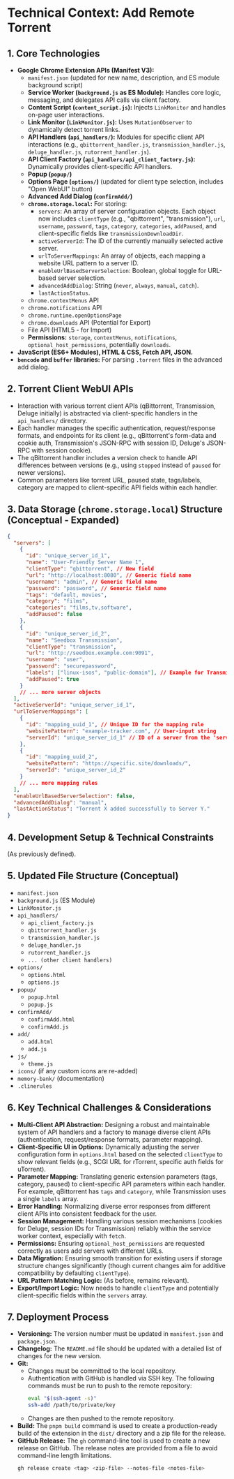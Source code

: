 # Technical Context: Add Remote Torrent

## 1. Core Technologies
-   **Google Chrome Extension APIs (Manifest V3):**
    -   `manifest.json` (updated for new name, description, and ES module background script)
    -   **Service Worker (`background.js` as ES Module):** Handles core logic, messaging, and delegates API calls via client factory.
    -   **Content Script (`content_script.js`):** Injects `LinkMonitor` and handles on-page user interactions.
    -   **Link Monitor (`LinkMonitor.js`):** Uses `MutationObserver` to dynamically detect torrent links.
    -   **API Handlers (`api_handlers/`):** Modules for specific client API interactions (e.g., `qbittorrent_handler.js`, `transmission_handler.js`, `deluge_handler.js`, `rutorrent_handler.js`).
    -   **API Client Factory (`api_handlers/api_client_factory.js`):** Dynamically provides client-specific API handlers.
    -   **Popup (`popup/`)**
    -   **Options Page (`options/`)** (updated for client type selection, includes "Open WebUI" button)
    -   **Advanced Add Dialog (`confirmAdd/`)**
    -   **`chrome.storage.local`:** For storing:
        -   `servers`: An array of server configuration objects. Each object now includes `clientType` (e.g., "qbittorrent", "transmission"), `url`, `username`, `password`, `tags`, `category`, `categories`, `addPaused`, and client-specific fields like `transmissionDownloadDir`.
        -   `activeServerId`: The ID of the currently manually selected active server.
        -   `urlToServerMappings`: An array of objects, each mapping a website URL pattern to a server ID.
        -   `enableUrlBasedServerSelection`: Boolean, global toggle for URL-based server selection.
        -   `advancedAddDialog`: String (`never`, `always`, `manual`, `catch`).
        -   `lastActionStatus`.
    -   `chrome.contextMenus` API
    -   `chrome.notifications` API
    -   `chrome.runtime.openOptionsPage`
    -   `chrome.downloads` API (Potential for Export)
    -   File API (HTML5 - for Import)
    -   **Permissions:** `storage`, `contextMenus`, `notifications`, `optional_host_permissions`, potentially `downloads`.
-   **JavaScript (ES6+ Modules), HTML & CSS, Fetch API, JSON.**
-   **`bencode` and `buffer` libraries:** For parsing `.torrent` files in the advanced add dialog.

## 2. Torrent Client WebUI APIs
-   Interaction with various torrent client APIs (qBittorrent, Transmission, Deluge initially) is abstracted via client-specific handlers in the `api_handlers/` directory.
-   Each handler manages the specific authentication, request/response formats, and endpoints for its client (e.g., qBittorrent's form-data and cookie auth, Transmission's JSON-RPC with session ID, Deluge's JSON-RPC with session cookie).
-   The qBittorrent handler includes a version check to handle API differences between versions (e.g., using `stopped` instead of `paused` for newer versions).
-   Common parameters like torrent URL, paused state, tags/labels, category are mapped to client-specific API fields within each handler.

## 3. Data Storage (`chrome.storage.local`) Structure (Conceptual - Expanded)

```json
{
  "servers": [
    {
      "id": "unique_server_id_1",
      "name": "User-Friendly Server Name 1",
      "clientType": "qbittorrent", // New field
      "url": "http://localhost:8080", // Generic field name
      "username": "admin", // Generic field name
      "password": "password", // Generic field name
      "tags": "default, movies",
      "category": "films",
      "categories": "films,tv,software",
      "addPaused": false
    },
    {
      "id": "unique_server_id_2",
      "name": "Seedbox Transmission",
      "clientType": "transmission",
      "url": "http://seedbox.example.com:9091",
      "username": "user",
      "password": "securepassword",
      "labels": ["linux-isos", "public-domain"], // Example for Transmission
      "addPaused": true
    }
    // ... more server objects
  ],
  "activeServerId": "unique_server_id_1",
  "urlToServerMappings": [
    {
      "id": "mapping_uuid_1", // Unique ID for the mapping rule
      "websitePattern": "example-tracker.com", // User-input string
      "serverId": "unique_server_id_1" // ID of a server from the 'servers' array
    },
    {
      "id": "mapping_uuid_2",
      "websitePattern": "https://specific.site/downloads/",
      "serverId": "unique_server_id_2"
    }
    // ... more mapping rules
  ],
  "enableUrlBasedServerSelection": false,
  "advancedAddDialog": "manual",
  "lastActionStatus": "Torrent X added successfully to Server Y."
}
```

## 4. Development Setup & Technical Constraints
(As previously defined).

## 5. Updated File Structure (Conceptual)
-   `manifest.json`
-   `background.js` (ES Module)
-   `LinkMonitor.js`
-   `api_handlers/`
    -   `api_client_factory.js`
    -   `qbittorrent_handler.js`
    -   `transmission_handler.js`
    -   `deluge_handler.js`
    -   `rutorrent_handler.js`
    -   `... (other client handlers)`
-   `options/`
    -   `options.html`
    -   `options.js`
-   `popup/`
    -   `popup.html`
    -   `popup.js`
-   `confirmAdd/`
    -   `confirmAdd.html`
    -   `confirmAdd.js`
-   `add/`
    -   `add.html`
    -   `add.js`
-   `js/`
    -   `theme.js`
-   `icons/` (if any custom icons are re-added)
-   `memory-bank/` (documentation)
-   `.clinerules`

## 6. Key Technical Challenges & Considerations
-   **Multi-Client API Abstraction:** Designing a robust and maintainable system of API handlers and a factory to manage diverse client APIs (authentication, request/response formats, parameter mapping).
-   **Client-Specific UI in Options:** Dynamically adjusting the server configuration form in `options.html` based on the selected `clientType` to show relevant fields (e.g., SCGI URL for rTorrent, specific auth fields for uTorrent).
-   **Parameter Mapping:** Translating generic extension parameters (tags, category, paused) to client-specific API parameters within each handler. For example, qBittorrent has `tags` and `category`, while Transmission uses a single `labels` array.
-   **Error Handling:** Normalizing diverse error responses from different client APIs into consistent feedback for the user.
-   **Session Management:** Handling various session mechanisms (cookies for Deluge, session IDs for Transmission) reliably within the service worker context, especially with `fetch`.
-   **Permissions:** Ensuring `optional_host_permissions` are requested correctly as users add servers with different URLs.
-   **Data Migration:** Ensuring smooth transition for existing users if storage structure changes significantly (though current changes aim for additive compatibility by defaulting `clientType`).
-   **URL Pattern Matching Logic:** (As before, remains relevant).
-   **Export/Import Logic:** Now needs to handle `clientType` and potentially client-specific fields within the `servers` array.

## 7. Deployment Process
-   **Versioning:** The version number must be updated in `manifest.json` and `package.json`.
-   **Changelog:** The `README.md` file should be updated with a detailed list of changes for the new version.
-   **Git:**
    -   Changes must be committed to the local repository.
    -   Authentication with GitHub is handled via SSH key. The following commands must be run to push to the remote repository:
        ```bash
        eval "$(ssh-agent -s)"
        ssh-add /path/to/private/key
        ```
    -   Changes are then pushed to the remote repository.
-   **Build:** The `pnpm build` command is used to create a production-ready build of the extension in the `dist/` directory and a zip file for the release.
-   **GitHub Release:** The `gh` command-line tool is used to create a new release on GitHub. The release notes are provided from a file to avoid command-line length limitations.
    ```bash
    gh release create <tag> <zip-file> --notes-file <notes-file>
    ```
